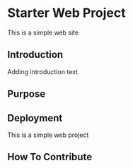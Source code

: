 # Starter Web Project
This is a simple web site
## Introduction
Adding introduction text
## Purpose
## Deployment
This is a simple web project
## How To Contribute